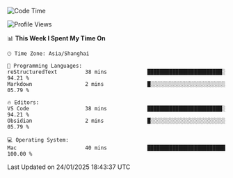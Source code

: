 <!--START_SECTION:waka-->
![Code Time](http://img.shields.io/badge/Code%20Time-530%20hrs%2034%20mins-blue)

![Profile Views](http://img.shields.io/badge/Profile%20Views-0-blue)

📊 **This Week I Spent My Time On** 

```text
🕑︎ Time Zone: Asia/Shanghai

💬 Programming Languages: 
reStructuredText         38 mins             ████████████████████████░   94.21 % 
Markdown                 2 mins              █░░░░░░░░░░░░░░░░░░░░░░░░   05.79 % 

🔥 Editors: 
VS Code                  38 mins             ████████████████████████░   94.21 % 
Obsidian                 2 mins              █░░░░░░░░░░░░░░░░░░░░░░░░   05.79 % 

💻 Operating System: 
Mac                      40 mins             █████████████████████████   100.00 % 
```


 Last Updated on 24/01/2025 18:43:37 UTC
<!--END_SECTION:waka-->
